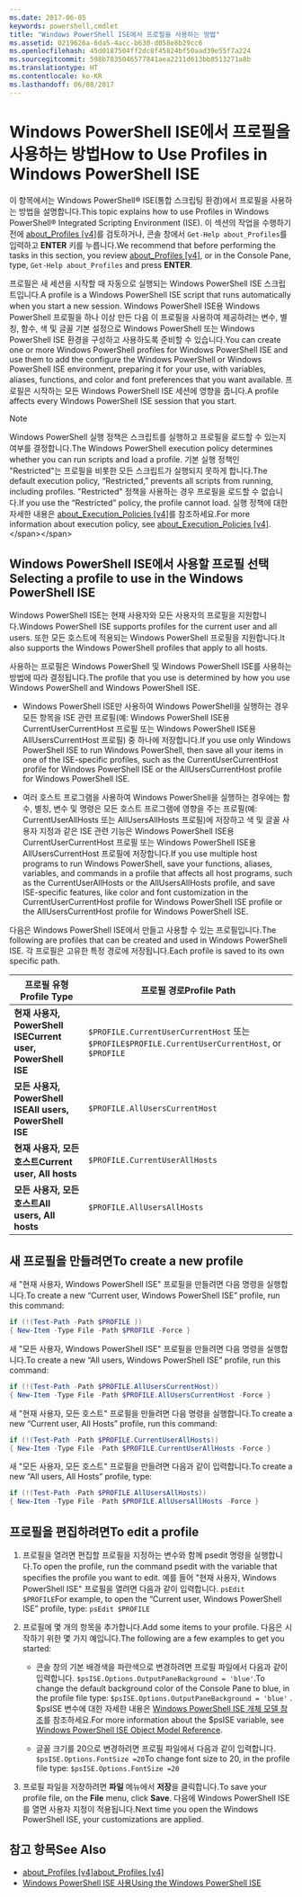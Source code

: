 ```yaml
---
ms.date: 2017-06-05
keywords: powershell,cmdlet
title: "Windows PowerShell ISE에서 프로필을 사용하는 방법"
ms.assetid: 0219626a-6da5-4acc-b630-d058e8b29cc6
ms.openlocfilehash: 45d0187504ff2dc8f45824bf50aad39e55f7a224
ms.sourcegitcommit: 598b7835046577841aea2211d613bb8513271a8b
ms.translationtype: HT
ms.contentlocale: ko-KR
ms.lasthandoff: 06/08/2017
---
```

# <a name="how-to-use-profiles-in-windows-powershell-ise"></a><span data-ttu-id="80cf3-103">Windows PowerShell ISE에서 프로필을 사용하는 방법</span><span class="sxs-lookup"><span data-stu-id="80cf3-103">How to Use Profiles in Windows PowerShell ISE</span></span>
<span data-ttu-id="80cf3-104">이 항목에서는 Windows PowerShell® ISE(통합 스크립팅 환경)에서 프로필을 사용하는 방법을 설명합니다.</span><span class="sxs-lookup"><span data-stu-id="80cf3-104">This topic explains how to use Profiles in Windows PowerShell® Integrated Scripting Environment (ISE).</span></span> <span data-ttu-id="80cf3-105">이 섹션의 작업을 수행하기 전에 [about_Profiles [v4]](https://technet.microsoft.com/library/e1d9e30a-70cc-4f36-949f-fc7cd96b4054(v=wps.630))를 검토하거나, 콘솔 창에서 `Get-Help about_Profiles`를 입력하고 **ENTER** 키를 누릅니다.</span><span class="sxs-lookup"><span data-stu-id="80cf3-105">We recommend that before performing the tasks in this section, you review [about_Profiles [v4]](https://technet.microsoft.com/library/e1d9e30a-70cc-4f36-949f-fc7cd96b4054(v=wps.630)), or in the Console Pane, type, `Get-Help about_Profiles` and press **ENTER**.</span></span>

<span data-ttu-id="80cf3-106">프로필은 새 세션을 시작할 때 자동으로 실행되는 Windows PowerShell ISE 스크립트입니다.</span><span class="sxs-lookup"><span data-stu-id="80cf3-106">A profile is a Windows PowerShell ISE script that runs automatically when you start a new session.</span></span>  <span data-ttu-id="80cf3-107">Windows PowerShell ISE용 Windows PowerShell 프로필을 하나 이상 만든 다음 이 프로필을 사용하여 제공하려는 변수, 별칭, 함수, 색 및 글꼴 기본 설정으로 Windows PowerShell 또는 Windows PowerShell ISE 환경을 구성하고 사용하도록 준비할 수 있습니다.</span><span class="sxs-lookup"><span data-stu-id="80cf3-107">You can create one or more Windows PowerShell profiles for Windows PowerShell ISE and use them to add the configure the Windows PowerShell or Windows PowerShell ISE environment, preparing it for your use, with variables, aliases, functions, and color and font preferences that you want available.</span></span> <span data-ttu-id="80cf3-108">프로필은 시작하는 모든 Windows PowerShell ISE 세션에 영향을 줍니다.</span><span class="sxs-lookup"><span data-stu-id="80cf3-108">A profile affects every Windows PowerShell ISE session that you start.</span></span>

> [!NOTE]
> <span data-ttu-id="80cf3-109">Windows PowerShell 실행 정책은 스크립트를 실행하고 프로필을 로드할 수 있는지 여부를 결정합니다.</span><span class="sxs-lookup"><span data-stu-id="80cf3-109">The Windows PowerShell execution policy determines whether you can run scripts and load a profile.</span></span> <span data-ttu-id="80cf3-110">기본 실행 정책인 "Restricted"는 프로필을 비롯한 모든 스크립트가 실행되지 못하게 합니다.</span><span class="sxs-lookup"><span data-stu-id="80cf3-110">The default execution policy, “Restricted,” prevents all scripts from running, including profiles.</span></span> <span data-ttu-id="80cf3-111">"Restricted" 정책을 사용하는 경우 프로필을 로드할 수 없습니다.</span><span class="sxs-lookup"><span data-stu-id="80cf3-111">If you use the “Restricted” policy, the profile cannot load.</span></span> <span data-ttu-id="80cf3-112">실행 정책에 대한 자세한 내용은 [about_Execution_Policies [v4]](https://technet.microsoft.com/library/347708dc-1515-4d74-978b-8334603472e6(v=wps.630))를 참조하세요.</span><span class="sxs-lookup"><span data-stu-id="80cf3-112">For more information about execution policy, see [about_Execution_Policies [v4]](https://technet.microsoft.com/library/347708dc-1515-4d74-978b-8334603472e6(v=wps.630)).</span></span>

## <a name="selecting-a-profile-to-use-in-the-windows-powershell-ise"></a><span data-ttu-id="80cf3-113">Windows PowerShell ISE에서 사용할 프로필 선택</span><span class="sxs-lookup"><span data-stu-id="80cf3-113">Selecting a profile to use in the Windows PowerShell ISE</span></span>
<span data-ttu-id="80cf3-114">Windows PowerShell ISE는 현재 사용자와 모든 사용자의 프로필을 지원합니다.</span><span class="sxs-lookup"><span data-stu-id="80cf3-114">Windows PowerShell ISE supports profiles for the current user and all users.</span></span> <span data-ttu-id="80cf3-115">또한 모든 호스트에 적용되는 Windows PowerShell 프로필을 지원합니다.</span><span class="sxs-lookup"><span data-stu-id="80cf3-115">It also supports the Windows PowerShell profiles that apply to all hosts.</span></span>

<span data-ttu-id="80cf3-116">사용하는 프로필은 Windows PowerShell 및 Windows PowerShell ISE를 사용하는 방법에 따라 결정됩니다.</span><span class="sxs-lookup"><span data-stu-id="80cf3-116">The profile that you use is determined by how you use Windows PowerShell and Windows PowerShell ISE.</span></span>

-   <span data-ttu-id="80cf3-117">Windows PowerShell ISE만 사용하여 Windows PowerShell을 실행하는 경우 모든 항목을 ISE 관련 프로필(예: Windows PowerShell ISE용 CurrentUserCurrentHost 프로필 또는 Windows PowerShell ISE용 AllUsersCurrentHost 프로필) 중 하나에 저장합니다.</span><span class="sxs-lookup"><span data-stu-id="80cf3-117">If you use only Windows PowerShell ISE to run Windows PowerShell, then save all your items in one of the ISE-specific profiles, such as the CurrentUserCurrentHost profile for Windows PowerShell ISE or the AllUsersCurrentHost profile for Windows PowerShell ISE.</span></span>

-   <span data-ttu-id="80cf3-118">여러 호스트 프로그램을 사용하여 Windows PowerShell을 실행하는 경우에는 함수, 별칭, 변수 및 명령은 모든 호스트 프로그램에 영향을 주는 프로필(예: CurrentUserAllHosts 또는 AllUsersAllHosts 프로필)에 저장하고 색 및 글꼴 사용자 지정과 같은 ISE 관련 기능은 Windows PowerShell ISE용 CurrentUserCurrentHost 프로필 또는 Windows PowerShell ISE용 AllUsersCurrentHost 프로필에 저장합니다.</span><span class="sxs-lookup"><span data-stu-id="80cf3-118">If you use multiple host programs to run Windows PowerShell, save your functions, aliases, variables, and commands in a profile that affects all host programs, such as the CurrentUserAllHosts or the AllUsersAllHosts profile, and save ISE-specific features, like color and font customization in the CurrentUserCurrentHost profile for Windows PowerShell ISE profile or the AllUsersCurrentHost profile for Windows PowerShell ISE.</span></span>

<span data-ttu-id="80cf3-119">다음은 Windows PowerShell ISE에서 만들고 사용할 수 있는 프로필입니다.</span><span class="sxs-lookup"><span data-stu-id="80cf3-119">The following are profiles that can be created and used in Windows PowerShell ISE.</span></span> <span data-ttu-id="80cf3-120">각 프로필은 고유한 특정 경로에 저장됩니다.</span><span class="sxs-lookup"><span data-stu-id="80cf3-120">Each profile is saved to its own specific path.</span></span>

| <span data-ttu-id="80cf3-121">프로필 유형</span><span class="sxs-lookup"><span data-stu-id="80cf3-121">Profile Type</span></span> | <span data-ttu-id="80cf3-122">프로필 경로</span><span class="sxs-lookup"><span data-stu-id="80cf3-122">Profile Path</span></span> |
| --- | --- |
| <span data-ttu-id="80cf3-123">**현재 사용자, PowerShell ISE**</span><span class="sxs-lookup"><span data-stu-id="80cf3-123">**Current user, PowerShell ISE**</span></span>| <span data-ttu-id="80cf3-124">`$PROFILE.CurrentUserCurrentHost` 또는 `$PROFILE`</span><span class="sxs-lookup"><span data-stu-id="80cf3-124">`$PROFILE.CurrentUserCurrentHost`, or `$PROFILE`</span></span> |
| <span data-ttu-id="80cf3-125">**모든 사용자, PowerShell ISE**</span><span class="sxs-lookup"><span data-stu-id="80cf3-125">**All users, PowerShell ISE**</span></span>| `$PROFILE.AllUsersCurrentHost` |
| <span data-ttu-id="80cf3-126">**현재 사용자, 모든 호스트**</span><span class="sxs-lookup"><span data-stu-id="80cf3-126">**Current user, All hosts**</span></span>| `$PROFILE.CurrentUserAllHosts` |
| <span data-ttu-id="80cf3-127">**모든 사용자, 모든 호스트**</span><span class="sxs-lookup"><span data-stu-id="80cf3-127">**All users, All hosts**</span></span> | `$PROFILE.AllUsersAllHosts` |

## <a name="to-create-a-new-profile"></a><span data-ttu-id="80cf3-128">새 프로필을 만들려면</span><span class="sxs-lookup"><span data-stu-id="80cf3-128">To create a new profile</span></span>
<span data-ttu-id="80cf3-129">새 "현재 사용자, Windows PowerShell ISE" 프로필을 만들려면 다음 명령을 실행합니다.</span><span class="sxs-lookup"><span data-stu-id="80cf3-129">To create a new “Current user, Windows PowerShell ISE” profile, run this command:</span></span>

```PowerShell
if (!(Test-Path -Path $PROFILE )) 
{ New-Item -Type File -Path $PROFILE -Force }
```

<span data-ttu-id="80cf3-130">새 "모든 사용자, Windows PowerShell ISE" 프로필을 만들려면 다음 명령을 실행합니다.</span><span class="sxs-lookup"><span data-stu-id="80cf3-130">To create a new “All users, Windows PowerShell ISE” profile, run this command:</span></span>

```PowerShell
if (!(Test-Path -Path $PROFILE.AllUsersCurrentHost)) 
{ New-Item -Type File -Path $PROFILE.AllUsersCurrentHost -Force }
```

<span data-ttu-id="80cf3-131">새 "현재 사용자, 모든 호스트" 프로필을 만들려면 다음 명령을 실행합니다.</span><span class="sxs-lookup"><span data-stu-id="80cf3-131">To create a new “Current user, All Hosts” profile, run this command:</span></span>

```PowerShell
if (!(Test-Path -Path $PROFILE.CurrentUserAllHosts)) 
{ New-Item -Type File -Path $PROFILE.CurrentUserAllHosts -Force }
```

<span data-ttu-id="80cf3-132">새 "모든 사용자, 모든 호스트" 프로필을 만들려면 다음과 같이 입력합니다.</span><span class="sxs-lookup"><span data-stu-id="80cf3-132">To create a new “All users, All Hosts” profile, type:</span></span>

```PowerShell
if (!(Test-Path -Path $PROFILE.AllUsersAllHosts)) 
{ New-Item -Type File -Path $PROFILE.AllUsersAllHosts -Force }
```

## <a name="to-edit-a-profile"></a><span data-ttu-id="80cf3-133">프로필을 편집하려면</span><span class="sxs-lookup"><span data-stu-id="80cf3-133">To edit a profile</span></span>

1.  <span data-ttu-id="80cf3-134">프로필을 열려면 편집할 프로필을 지정하는 변수와 함께 psedit 명령을 실행합니다.</span><span class="sxs-lookup"><span data-stu-id="80cf3-134">To open the profile, run the command psedit with the variable that specifies the profile you want to edit.</span></span> <span data-ttu-id="80cf3-135">예를 들어 "현재 사용자, Windows PowerShell ISE" 프로필을 열려면 다음과 같이 입력합니다. `psEdit $PROFILE`</span><span class="sxs-lookup"><span data-stu-id="80cf3-135">For example, to open the “Current user, Windows PowerShell ISE” profile, type: `psEdit $PROFILE`</span></span>

2.  <span data-ttu-id="80cf3-136">프로필에 몇 개의 항목을 추가합니다.</span><span class="sxs-lookup"><span data-stu-id="80cf3-136">Add some items to your profile.</span></span> <span data-ttu-id="80cf3-137">다음은 시작하기 위한 몇 가지 예입니다.</span><span class="sxs-lookup"><span data-stu-id="80cf3-137">The following are a few examples to get you started:</span></span>

    -   <span data-ttu-id="80cf3-138">콘솔 창의 기본 배경색을 파란색으로 변경하려면 프로필 파일에서 다음과 같이 입력합니다. `$psISE.Options.OutputPaneBackground = 'blue'`.</span><span class="sxs-lookup"><span data-stu-id="80cf3-138">To change the default background color of the Console Pane to blue, in the profile file type: `$psISE.Options.OutputPaneBackground = 'blue'` .</span></span> <span data-ttu-id="80cf3-139">$psISE 변수에 대한 자세한 내용은 [Windows PowerShell ISE 개체 모델 참조](#windows-powershell-ise-object-model-reference)를 참조하세요.</span><span class="sxs-lookup"><span data-stu-id="80cf3-139">For more information about the $psISE variable, see [Windows PowerShell ISE Object Model Reference](#windows-powershell-ise-object-model-reference).</span></span>

    -   <span data-ttu-id="80cf3-140">글꼴 크기를 20으로 변경하려면 프로필 파일에서 다음과 같이 입력합니다. `$psISE.Options.FontSize =20`</span><span class="sxs-lookup"><span data-stu-id="80cf3-140">To change font size to 20, in the profile file type: `$psISE.Options.FontSize =20`</span></span>

3.  <span data-ttu-id="80cf3-141">프로필 파일을 저장하려면 **파일** 메뉴에서 **저장**을 클릭합니다.</span><span class="sxs-lookup"><span data-stu-id="80cf3-141">To save your profile file, on the **File** menu, click **Save**.</span></span> <span data-ttu-id="80cf3-142">다음에 Windows PowerShell ISE를 열면 사용자 지정이 적용됩니다.</span><span class="sxs-lookup"><span data-stu-id="80cf3-142">Next time you open the Windows PowerShell ISE, your customizations are applied.</span></span>

## <a name="see-also"></a><span data-ttu-id="80cf3-143">참고 항목</span><span class="sxs-lookup"><span data-stu-id="80cf3-143">See Also</span></span>
- [<span data-ttu-id="80cf3-144">about_Profiles [v4]</span><span class="sxs-lookup"><span data-stu-id="80cf3-144">about_Profiles [v4]</span></span>](https://technet.microsoft.com/library/e1d9e30a-70cc-4f36-949f-fc7cd96b4054(v=wps.630))
- [<span data-ttu-id="80cf3-145">Windows PowerShell ISE 사용</span><span class="sxs-lookup"><span data-stu-id="80cf3-145">Using the Windows PowerShell ISE</span></span>](Using-the-Windows-PowerShell-ISE.md)


